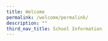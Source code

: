 ```yaml
---
title: Welcome
permalink: /welcome/permalink/
description: ""
third_nav_title: School Information
---
```



